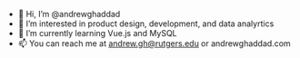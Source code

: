 - 👋 Hi, I’m @andrewghaddad
- 👀 I’m interested in product design, development, and data analyrtics
- 🌱 I’m currently learning Vue.js and MySQL
- 📫 You can reach me at andrew.gh@rutgers.edu or andrewghaddad.com

<!---
andrewghaddad/andrewghaddad is a ✨ special ✨ repository because its `README.md` (this file) appears on your GitHub profile.
You can click the Preview link to take a look at your changes.
--->
